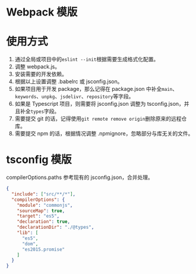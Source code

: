 # Webpack 模版

# 使用方式
1. 通过全局或项目中的`eslint --init`根据需要生成格式化配置。
2. 调整 webpack.js。
3. 安装需要的开发依赖。
4. 根据以上设置调整 .babelrc 或 jsconfig.json。
5. 如果项目用于开发 package，那么记得在 package.json 中补全`main`、`keywords`、`unpkg`、`jsdelivr`、`repository`等字段。
6. 如果是 Typescript 项目，则需要将 jsconfig.json 调整为 tsconfig.json，并且补全`types`字段。
7. 需要提交 git 的话，记得使用`git remote remove origin`删除原来的远程仓库。
8. 需要提交 npm 的话，根据情况调整 .npmignore，忽略部分与库无关的文件。

# tsconfig 模版
compilerOptions.paths 参考现有的 jsconfig.json，合并处理。
```json
{
  "include": ["src/**/*"],
  "compilerOptions": {
    "module": "commonjs",
    "sourceMap": true,
    "target": "es5",
    "declaration": true,
    "declarationDir": "./@types",
    "lib": [
      "es5",
      "dom",
      "es2015.promise"
    ]
  }
}
```